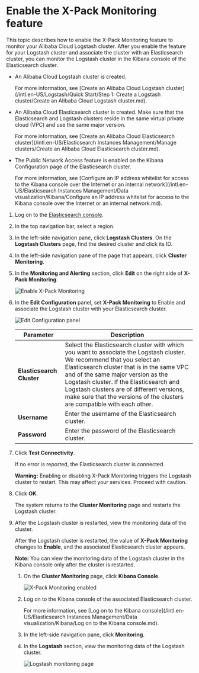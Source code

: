 # Enable the X-Pack Monitoring feature

This topic describes how to enable the X-Pack Monitoring feature to monitor your Alibaba Cloud Logstash cluster. After you enable the feature for your Logstash cluster and associate the cluster with an Elasticsearch cluster, you can monitor the Logstash cluster in the Kibana console of the Elasticsearch cluster.

-   An Alibaba Cloud Logstash cluster is created.

    For more information, see [Create an Alibaba Cloud Logstash cluster](/intl.en-US/Logstash/Quick Start/Step 1: Create a Logstash cluster/Create an Alibaba Cloud Logstash cluster.md).

-   An Alibaba Cloud Elasticsearch cluster is created. Make sure that the Elasticsearch and Logstash clusters reside in the same virtual private cloud \(VPC\) and use the same major version.

    For more information, see [Create an Alibaba Cloud Elasticsearch cluster](/intl.en-US/Elasticsearch Instances Management/Manage clusters/Create an Alibaba Cloud Elasticsearch cluster.md).

-   The Public Network Access feature is enabled on the Kibana Configuration page of the Elasticsearch cluster.

    For more information, see [Configure an IP address whitelist for access to the Kibana console over the Internet or an internal network](/intl.en-US/Elasticsearch Instances Management/Data visualization/Kibana/Configure an IP address whitelist for access to the Kibana console over the Internet
         or an internal network.md).


1.  Log on to the [Elasticsearch console](https://elasticsearch.console.aliyun.com/#/home).

2.  In the top navigation bar, select a region.

3.  In the left-side navigation pane, click **Logstash Clusters**. On the **Logstash Clusters** page, find the desired cluster and click its ID.

4.  In the left-side navigation pane of the page that appears, click **Cluster Monitoring**.

5.  In the **Monitoring and Alerting** section, click **Edit** on the right side of **X-Pack Monitoring**.

    ![Enable X-Pack Monitoring](https://static-aliyun-doc.oss-accelerate.aliyuncs.com/assets/img/en-US/7848986061/p67546.png)

6.  In the **Edit Configuration** panel, set **X-Pack Monitoring** to Enable and associate the Logstash cluster with your Elasticsearch cluster.

    ![Edit Configuration panel](https://static-aliyun-doc.oss-accelerate.aliyuncs.com/assets/img/en-US/7848986061/p67560.png)

    |Parameter|Description|
    |---------|-----------|
    |**Elasticsearch Cluster**|Select the Elasticsearch cluster with which you want to associate the Logstash cluster. We recommend that you select an Elasticsearch cluster that is in the same VPC and of the same major version as the Logstash cluster. If the Elasticsearch and Logstash clusters are of different versions, make sure that the versions of the clusters are compatible with each other.|
    |**Username**|Enter the username of the Elasticsearch cluster.|
    |**Password**|Enter the password of the Elasticsearch cluster.|

7.  Click **Test Connectivity**.

    If no error is reported, the Elasticsearch cluster is connected.

    **Warning:** Enabling or disabling X-Pack Monitoring triggers the Logstash cluster to restart. This may affect your services. Proceed with caution.

8.  Click **OK**.

    The system returns to the **Cluster Monitoring** page and restarts the Logstash cluster.

9.  After the Logstash cluster is restarted, view the monitoring data of the cluster.

    After the Logstash cluster is restarted, the value of **X-Pack Monitoring** changes to **Enable**, and the associated Elasticsearch cluster appears.

    **Note:** You can view the monitoring data of the Logstash cluster in the Kibana console only after the cluster is restarted.

    1.  On the **Cluster Monitoring** page, click **Kibana Console**.

        ![X-Pack Monitoring enabled](https://static-aliyun-doc.oss-accelerate.aliyuncs.com/assets/img/en-US/7848986061/p67571.png)

    2.  Log on to the Kibana console of the associated Elasticsearch cluster.

        For more information, see [Log on to the Kibana console](/intl.en-US/Elasticsearch Instances Management/Data visualization/Kibana/Log on to the Kibana console.md).

    3.  In the left-side navigation pane, click **Monitoring**.

    4.  In the **Logstash** section, view the monitoring data of the Logstash cluster.

        ![Logstash monitoring page](https://static-aliyun-doc.oss-accelerate.aliyuncs.com/assets/img/en-US/7848986061/p67575.png)



